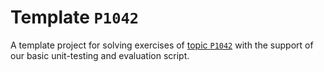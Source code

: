 # Template `P1042`

A template project for solving exercises of [topic `P1042`](https://github.com/INBGM0212-2023/exercises/blob/main/week-04/P1042/README.md) with the support of our basic unit-testing and evaluation script.